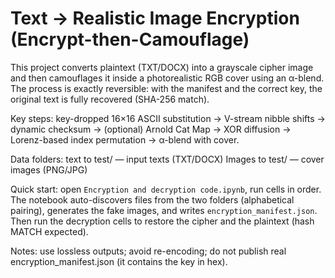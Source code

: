 # Text → Realistic Image Encryption (Encrypt-then-Camouflage)

This project converts plaintext (TXT/DOCX) into a grayscale cipher image and then camouflages it inside a photorealistic RGB cover using an α-blend. The process is exactly reversible: with the manifest and the correct key, the original text is fully recovered (SHA-256 match).

Key steps: key-dropped 16×16 ASCII substitution → V-stream nibble shifts → dynamic checksum → (optional) Arnold Cat Map → XOR diffusion → Lorenz-based index permutation → α-blend with cover.

Data folders:
text to test/ — input texts (TXT/DOCX)
Images to test/ — cover images (PNG/JPG)

Quick start: open `Encryption and decryption code.ipynb`, run cells in order. The notebook auto-discovers files from the two folders (alphabetical pairing), generates the fake images, and writes `encryption_manifest.json`. Then run the decryption cells to restore the cipher and the plaintext (hash MATCH expected).

Notes: use lossless outputs; avoid re-encoding; do not publish real encryption_manifest.json (it contains the key in hex).
